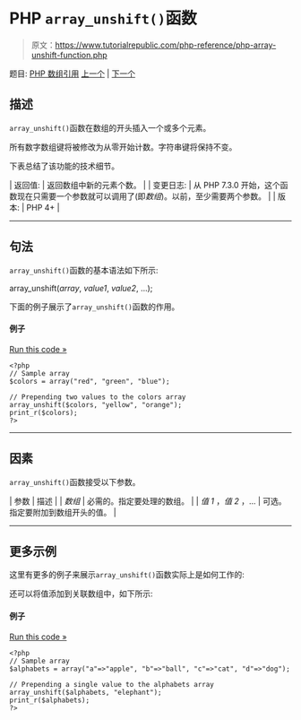 # PHP `array_unshift()`函数

> 原文：<https://www.tutorialrepublic.com/php-reference/php-array-unshift-function.php>

题目: [PHP 数组引用](php-array-functions.php) [上一个](php-array-unique-function.php) | [下一个](php-array-values-function.php)

## 描述

`array_unshift()`函数在数组的开头插入一个或多个元素。

所有数字数组键将被修改为从零开始计数。字符串键将保持不变。

下表总结了该功能的技术细节。

| 返回值: | 返回数组中新的元素个数。 |
| 变更日志: | 从 PHP 7.3.0 开始，这个函数现在只需要一个参数就可以调用了(即*数组*)。以前，至少需要两个参数。 |
| 版本: | PHP 4+ |

* * *

## 句法

`array_unshift()`函数的基本语法如下所示:

array_unshift(*array*, *value1*, *value2*, ...);

下面的例子展示了`array_unshift()`函数的作用。

#### 例子

[Run this code »](../codelab.php?topic=php&file=prepends-elements-to-the-front-of-the-array "Run this code to view the output")

```
<?php
// Sample array
$colors = array("red", "green", "blue");

// Prepending two values to the colors array
array_unshift($colors, "yellow", "orange");
print_r($colors);
?>
```

* * *

## 因素

`array_unshift()`函数接受以下参数。

| 参数 | 描述 |
| *数组* | 必需的。指定要处理的数组。 |
| *值 1* ，*值 2* ，... | 可选。指定要附加到数组开头的值。 |

* * *

## 更多示例

这里有更多的例子来展示`array_unshift()`函数实际上是如何工作的:

还可以将值添加到关联数组中，如下所示:

#### 例子

[Run this code »](../codelab.php?topic=php&file=prepends-values-to-the-associative-arrays "Run this code to view the output")

```
<?php
// Sample array
$alphabets = array("a"=>"apple", "b"=>"ball", "c"=>"cat", "d"=>"dog");

// Prepending a single value to the alphabets array
array_unshift($alphabets, "elephant");
print_r($alphabets);
?>
```